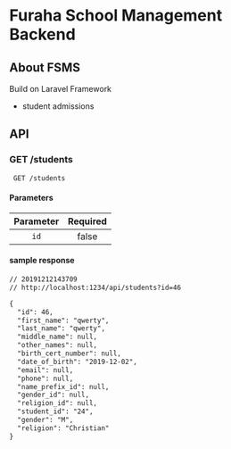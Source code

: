 # Furaha School Management Backend

## About FSMS

Build on Laravel Framework
 - student admissions

## API

 ### GET /students
 ```endpoint
  GET /students
 ```
 
 #### Parameters
| Parameter | Required  | 
|:---------:|:---------:|
| `id`      |  false    |

#### sample response
```html
// 20191212143709
// http://localhost:1234/api/students?id=46

{
  "id": 46,
  "first_name": "qwerty",
  "last_name": "qwerty",
  "middle_name": null,
  "other_names": null,
  "birth_cert_number": null,
  "date_of_birth": "2019-12-02",
  "email": null,
  "phone": null,
  "name_prefix_id": null,
  "gender_id": null,
  "religion_id": null,
  "student_id": "24",
  "gender": "M",
  "religion": "Christian"
}
```

